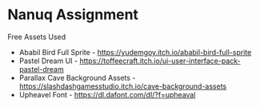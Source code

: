 # Nanuq Assignment
Free Assets Used
- Ababil Bird Full Sprite - https://yudemgoy.itch.io/ababil-bird-full-sprite
- Pastel Dream UI - https://toffeecraft.itch.io/ui-user-interface-pack-pastel-dream
- Parallax Cave Background Assets - https://slashdashgamesstudio.itch.io/cave-background-assets
- Upheavel Font - https://dl.dafont.com/dl/?f=upheaval
